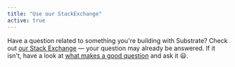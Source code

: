```yaml
---
title: "Use our StackExchange"
active: true
---
```


Have a question related to something you're building with Substrate? 
Check out [our Stack Exchange](https://substrate.stackexchange.com/) &mdash; your question may already be answered. 
If it isn't, have a look at [what makes a good question](https://substrate.stackexchange.com/help/how-to-ask) and ask it 😃.
